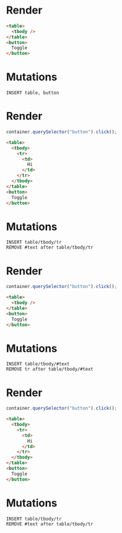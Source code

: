# Render
```html
<table>
  <tbody />
</table>
<button>
  Toggle
</button>
```

# Mutations
```
INSERT table, button
```

# Render
```js
container.querySelector("button").click();
```
```html
<table>
  <tbody>
    <tr>
      <td>
        Hi
      </td>
    </tr>
  </tbody>
</table>
<button>
  Toggle
</button>
```

# Mutations
```
INSERT table/tbody/tr
REMOVE #text after table/tbody/tr
```

# Render
```js
container.querySelector("button").click();
```
```html
<table>
  <tbody />
</table>
<button>
  Toggle
</button>
```

# Mutations
```
INSERT table/tbody/#text
REMOVE tr after table/tbody/#text
```

# Render
```js
container.querySelector("button").click();
```
```html
<table>
  <tbody>
    <tr>
      <td>
        Hi
      </td>
    </tr>
  </tbody>
</table>
<button>
  Toggle
</button>
```

# Mutations
```
INSERT table/tbody/tr
REMOVE #text after table/tbody/tr
```